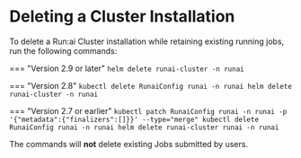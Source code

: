 # Deleting a Cluster Installation


To delete a Run:ai Cluster installation while retaining existing running jobs, run the following commands:



=== "Version 2.9 or later"
    ```
    helm delete runai-cluster -n runai
    ``` 

=== "Version 2.8"
    ```
    kubectl delete RunaiConfig runai -n runai
    helm delete runai-cluster -n runai
    ```

=== "Version 2.7 or earlier"
    ```
    kubectl patch RunaiConfig runai -n runai -p '{"metadata":{"finalizers":[]}}' --type="merge"
    kubectl delete RunaiConfig runai -n runai
    helm delete runai-cluster runai -n runai
    ```

The commands will __not__ delete existing Jobs submitted by users. 

